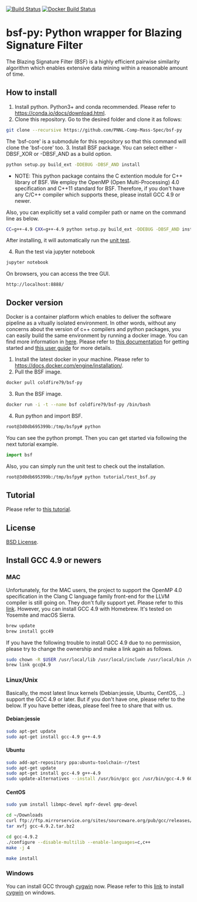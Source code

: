 [![Build Status](https://travis-ci.org/PNNL-Comp-Mass-Spec/bsf-py.svg?branch=master)](https://travis-ci.org/PNNL-Comp-Mass-Spec/bsf-py)
[![Docker Build Status](https://img.shields.io/docker/build/coldfire79/bsf-py.svg)](https://hub.docker.com/r/coldfire79/bsf-py/)

# bsf-py: Python wrapper for Blazing Signature Filter
The Blazing Signature Filter (BSF) is a highly efficient pairwise similarity algorithm which enables extensive data mining within a reasonable amount of time.


## How to install
1. Install python. Python3+ and conda recommended. 
Please refer to https://conda.io/docs/download.html.
2. Clone this repository.
Go to the desired folder and clone it as follows:
```bash
git clone --recursive https://github.com/PNNL-Comp-Mass-Spec/bsf-py
```
The 'bsf-core' is a submodule for this repository so that this command will clone the 'bsf-core' too.
3. Install BSF package. You can select either -DBSF_XOR or -DBSF_AND as a build option.
  ```bash
  python setup.py build_ext -DDEBUG -DBSF_AND install
  ```
  * NOTE: This python package contains the C extention module for C++ library of BSF. We employ the OpenMP (Open Multi-Processing) 4.0 specification and C++11 standard for BSF. Therefore, if you don't have any C/C++ compiler which supports these, please install GCC 4.9 or newer. 

  Also, you can explicitly set a valid compiler path or name on the command line as below.
  ```bash
  CC=g++-4.9 CXX=g++-4.9 python setup.py build_ext -DDEBUG -DBSF_AND install
  ```
  After installing, it will automatically run the [unit test](tutorial/test_bsf.py). 

4. Run the test via jupyter notebook
```bash
jupyter notebook
```
On browsers, you can access the tree GUI. 
```url
http://localhost:8888/
```

## Docker version
Docker is a container platform which enables to deliver the software pipeline as a vitually isolated environment. In other words, without any concerns about the version of c++ compilers and python packages, you can easily build the same environment by running a docker image. You can find more information in [here](https://www.docker.com/what-docker).
Please refer to [this documentation](https://docs.docker.com/get-started/) for getting started and [this user guide](https://docs.docker.com/engine/userguide/) for more details.
1. Install the latest docker in your machine.
Please refer to https://docs.docker.com/engine/installation/.
2. Pull the BSF image.
```bash
docker pull coldfire79/bsf-py
```
3. Run the BSF image.
```bash
docker run -i -t --name bsf coldfire79/bsf-py /bin/bash
```
4. Run python and import BSF.
```bash
root@3d0db695399b:/tmp/bsfpy# python
```
You can see the python prompt. Then you can get started via following the next tutorial example.
```python
import bsf
```
Also, you can simply run the unit test to check out the installation.
```bash
root@3d0db695399b:/tmp/bsfpy# python tutorial/test_bsf.py
```
## Tutorial
Please refer to [this tutorial](tutorial/tutorial.ipynb).

## License
[BSD License](LICENSE.txt).

## Install GCC 4.9 or newers
### MAC
Unfortunately, for the MAC users, the project to support the OpenMP 4.0 specification in the Clang C language family front-end for the LLVM compiler is still going on. They don't fully support yet. Please refer to this [link](https://clang-omp.github.io/). However, you can install GCC 4.9 with Homebrew. It's tested on Yosemite and macOS Sierra.
```bash
brew update
brew install gcc49
```
If you have the following trouble to install GCC 4.9 due to no permission, please try to change the ownership and make a link again as follows. 
```bash
sudo chown -R $USER /usr/local/lib /usr/local/include /usr/local/bin /usr/local/Cellar /usr/local/share/
brew link gcc@4.9
```
### Linux/Unix
Basically, the most latest linux kernels (Debian:jessie, Ubuntu, CentOS, ...) support the GCC 4.9 or later. But if you don't have one, please refer to the below. If you have better ideas, please feel free to share that with us.
#### Debian:jessie
```bash
sudo apt-get update
sudo apt-get install gcc-4.9 g++-4.9
```
#### Ubuntu
```bash
sudo add-apt-repository ppa:ubuntu-toolchain-r/test
sudo apt-get update
sudo apt-get install gcc-4.9 g++-4.9
sudo update-alternatives --install /usr/bin/gcc gcc /usr/bin/gcc-4.9 60 --slave /usr/bin/g++ g++ /usr/bin/g++-4.9
```
#### CentOS
```bash
sudo yum install libmpc-devel mpfr-devel gmp-devel

cd ~/Downloads
curl ftp://ftp.mirrorservice.org/sites/sourceware.org/pub/gcc/releases/gcc-4.9.2/gcc-4.9.2.tar.bz2 -O
tar xvfj gcc-4.9.2.tar.bz2

cd gcc-4.9.2
./configure --disable-multilib --enable-languages=c,c++
make -j 4

make install
```
### Windows
You can install GCC through [cygwin](https://cygwin.com/) now. Please refer to this [link](http://preshing.com/20141108/how-to-install-the-latest-gcc-on-windows/) to install [cygwin](https://cygwin.com/install.html) on windows.
